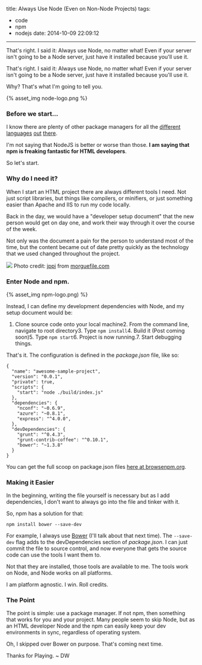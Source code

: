 title: Always Use Node (Even on Non-Node Projects)
tags:
  - code
  - npm
  - nodejs
date: 2014-10-09 22:09:12
---
That&#39;s right. I said it: Always use Node, no matter what! Even if your server isn&#39;t going to be a Node server, just have it installed because you&#39;ll use it.
<!-- more -->

That's right. I said it: Always use Node, no matter what! Even if your server isn't going to be a Node server, just have it installed because you'll use it.

Why? That's what I'm going to tell you.

{% asset_img node-logo.png %}

### Before we start...

I know there are plenty of other package managers for all the [different](https://www.nuget.org/) [languages](https://www.rubygems.org/) [out](https://getcomposer.org/) [there](https://pip.pypa.io/en/latest/).

I'm not saying that NodeJS is better or worse than those. **I am saying that npm is freaking fantastic for HTML developers**.

So let's start.

### Why do I need it?

When I start an HTML project there are always different tools I need. Not just script libraries, but things like compilers, or minifiers, or just something easier than Apache and IIS to run my code locally.

Back in the day, we would have a "developer setup document" that the new person would get on day one, and work their way through it over the course of the week.

Not only was the document a pain for the person to understand most of the time, but the content became out of date pretty quickly as the technology that we used changed throughout the project.

![](http://mrg.bz/VlafmO)
Photo credit: [jppi](http://www.morguefile.com/creative/jppi) from [morguefile.com](http://www.morguefile.com/)

### Enter Node and npm.

{% asset_img npm-logo.png) %}

Instead, I can define my development dependencies with Node, and my setup document would be:

1.  Clone source code onto your local machine2.  From the command line, navigate to root directory3.  Type `npm install`4.  Build it (Post coming soon)5.  Type `npm start`6.  Project is now running.7.  Start debugging things.

That's it. The configuration is defined in the  _package.json_ file, like so:

    {
      "name": "awesome-sample-project",
      "version": "0.0.1",
      "private": true,
      "scripts": {
        "start": "node ./build/index.js"
      },
      "dependencies": {
        "nconf": "~0.6.9",
        "azure": "~0.8.1",
        "express": "^4.0.0",
      },
      "devDependencies": {
        "grunt": "^0.4.3",
        "grunt-contrib-coffee": "^0.10.1",
        "bower": "~1.3.8"
      }
    }

You can get the full scoop on package.json files [here at browsenpm.org](http://browsenpm.org/package.json).

### Making it Easier

In the beginning, writing the file yourself is necessary but as I add dependencies, I don't want to always go into the file and tinker with it. 

So, npm has a solution for that:

`npm install bower --save-dev`

For example, I always use [Bower](http://) (I'll talk about that next time). The `--save-dev` flag adds to the devDependencies section of _package.json_. I can just commit the file to source control, and now everyone that gets the source code can use the tools I want them to.

Not that they are installed, those tools are available to me. The tools work on Node, and Node works on all platforms. 

I am platform agnostic. I win. Roll credits.

### The Point

The point is simple: use a package manager. If not npm, then something that works for you and your project. Many people seem to skip Node, but as an HTML developer Node and the npm can easily keep your dev environments in sync, regardless of operating system.

Oh, I skipped over Bower on purpose. That's coming next time.

Thanks for Playing. ~ DW
